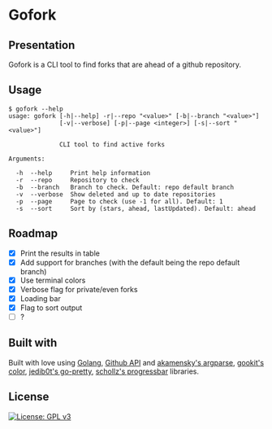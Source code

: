 # Gofork

## Presentation

Gofork is a CLI tool to find forks that are ahead of a github repository.

## Usage

```
$ gofork --help
usage: gofork [-h|--help] -r|--repo "<value>" [-b|--branch "<value>"]
              [-v|--verbose] [-p|--page <integer>] [-s|--sort "<value>"]

              CLI tool to find active forks

Arguments:

  -h  --help     Print help information
  -r  --repo     Repository to check
  -b  --branch   Branch to check. Default: repo default branch
  -v  --verbose  Show deleted and up to date repositories
  -p  --page     Page to check (use -1 for all). Default: 1
  -s  --sort     Sort by (stars, ahead, lastUpdated). Default: ahead
```

## Roadmap

* [x] Print the results in table
* [x] Add support for branches (with the default being the repo default branch)
* [x] Use terminal colors
* [x] Verbose flag for private/even forks
* [x] Loading bar
* [X] Flag to sort output
* [ ] ?

## Built with

Built with love using [Golang](https://golang.org), [Github API](https://developer.github.com/v3/) and [akamensky's argparse](https://github.com/akamensky/argparse), [gookit's color](https://github.com/gookit/color), [jedib0t's go-pretty](github.com/jedib0t/go-pretty), [schollz's progressbar](https://github.com/schollz/progressbar) libraries.

## License

[![License: GPL v3](https://img.shields.io/badge/License-GPLv3-blue.svg)](https://www.gnu.org/licenses/gpl-3.0)
